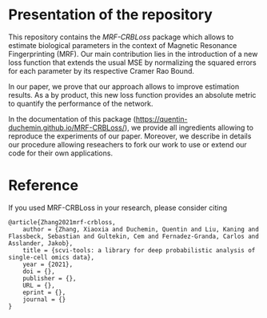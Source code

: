 # Presentation of the repository

This repository contains the *MRF-CRBLoss* package which allows to estimate biological parameters in the context of Magnetic Resonance Fingerprinting (MRF). Our main contribution lies in the introduction of a new loss function that extends the usual MSE by normalizing the squared errors for each parameter by its respective Cramer Rao Bound. 

In our paper, we prove that our approach allows to improve estimation results. As a by product, this new loss function provides an absolute metric to quantify the performance of the network.

In the documentation of this package (https://quentin-duchemin.github.io/MRF-CRBLoss/), we provide all ingredients allowing to reproduce the experiments of our paper. Moreover, we describe in details our procedure allowing reseachers to fork our work to use or extend our code for their own applications.



# Reference

If you used MRF-CRBLoss in your research, please consider citing

```
@article{Zhang2021mrf-crbloss,
	author = {Zhang, Xiaoxia and Duchemin, Quentin and Liu, Kaning and Flassbeck, Sebastian and Gultekin, Cem and Fernadez-Granda, Carlos and Asslander, Jakob},
	title = {scvi-tools: a library for deep probabilistic analysis of single-cell omics data},
	year = {2021},
	doi = {},
	publisher = {},
	URL = {},
	eprint = {},
	journal = {}
}
```
